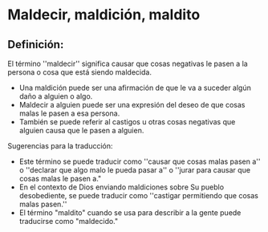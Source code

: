 # Maldecir, maldición, maldito

## Definición: 

El término ''maldecir'' significa causar que cosas negativas le pasen a la persona o cosa que está siendo maldecida.

* Una maldición puede ser una afirmación de que le va a suceder algún daño a alguien o algo.
* Maldecir a alguien puede ser una expresión del deseo de que cosas malas le pasen a esa persona.
* También se puede referir al castigos u otras cosas negativas que alguien causa que le pasen a alguien.

Sugerencias para la traducción:

* Este término se puede traducir como ''causar que cosas malas pasen a'' o ''declarar que algo malo le pueda pasar a'' o ''jurar para causar que cosas malas le pasen a."
* En el contexto de Dios enviando maldiciones sobre Su pueblo desobediente, se puede traducir como ''castigar  permitiendo que cosas malas pasen.''
* El término "maldito" cuando se usa para describir a la gente puede traducirse como "maldecido."

